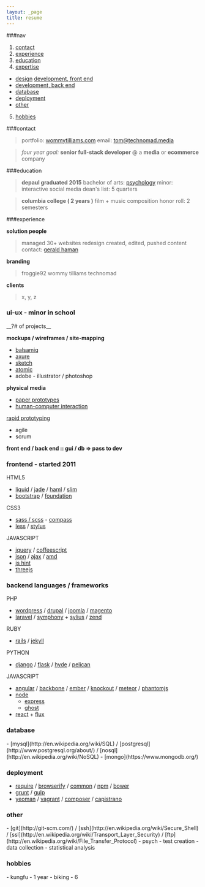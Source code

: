 ```yaml
---
layout: _page
title: resume
---
```



<!-- 
<a href="/assets/resume-tommyWilliams-headshot.pdf" target="_blank">view in a new tab</a> -  <a href="/assets/resume-tommyWilliams-headshot.pdf" download>download</a>
-->

###nav
1. [contact](#contact)
2. [experience](#experience)
3. [education](#education)
4. [expertise](#expertise)
  - [design](#ui-ux) [development, front end](#front)
  - [development, back end](#back)
  - [database](#database)
  - [deployment](#deployment)
  - [other](#other)
5. [hobbies](#hobbies)

###<span id='contact'>contact</span>

> portfolio: [wommytilliams.com](http://wommytilliams.com)
email:   [tom@technomad.media](mailto:tom@technomad.media)

<!-- phone:   [312 818 9011](tel:312-818-9011)
address:   [1426 W Chestnut #1R Chicago IL 60642](https://www.google.com/maps/place/1426+W+Chestnut+St,+Chicago,+IL+60642/@41.898204,-87.663567,17z/data=!4m2!3m1!1s0x880fd2d37995e65f:0x4a79f787069b8ac) -->

> _four year goal:_
__senior full-stack developer__ @ 
a __media__ or __ecommerce__ company

###<span id='education'>education</span>
> __depaul graduated 2015__
> bachelor of arts: [psychology](#psych)
> minor: interactive social media
> dean&#39;s list: 5 quarters

> __columbia college ( 2 years )__
> film + music composition
> honor roll: 2 semesters

###<span id='experience'>experience</span>

__solution people__

> managed 30+ websites
    redesign
    created, edited, pushed content
    contact: [gerald haman](mailto:solutionman@solutionpeople.com)

__branding__

>froggie92
wommy tilliams
technomad

__clients__

> x, y, z

<h3 id='ui-ux'>ui-ux - minor in school</h3>
__?# of projects__

__mockups / wireframes / site-mapping__

 - [balsamiq](https://balsamiq.com/)
 - [axure](http://www.axure.com/)
 - [sketch](http://bohemiancoding.com/sketch/)
 - [atomic](https://atomic.io/)
 - adobe - illustrator / photoshop

__physical media__

 - [paper prototypes](http://en.wikipedia.org/wiki/Paper_prototyping)
 - [human-computer interaction](http://en.wikipedia.org/wiki/Human%E2%80%93computer_interaction)

[rapid prototyping](http://en.wikipedia.org/wiki/Rapid_prototyping)

- agile
- scrum

<!-- TODO: butts
google
:: agile
    http://agilemanifesto.org/
    http://www.allaboutagile.com/what-is-agile-10-key-principles/
    http://en.wikipedia.org/wiki/Agile_software_development
    http://agilemethodology.org/ 
-->


__front end / back end :: gui / db => pass to dev__

<h3 id='front'>frontend - started 2011</h3>
HTML5

  - [liquid](http://liquidmarkup.org/) / [jade](http://jade-lang.com/) / [haml](http://haml.info/) / [slim](http://slim-lang.com/)
   - [bootstrap](http://getbootstrap.com/) / [foundation](http://foundation.zurb.com/)

CSS3

- [sass / scss](http://sass-lang.com/) - [compass](http://compass-style.org/)
- [less](http://lesscss.org/) / [stylus](http://learnboost.github.io/stylus/)
   

JAVASCRIPT

- [jquery](https://jquery.com/) / [coffeescript](http://coffeescript.org/)
- [json](http://www.json.org/) / [ajax](http://en.wikipedia.org/wiki/Ajax_%28programming%29) / [amd](http://en.wikipedia.org/wiki/Asynchronous_module_definition)
- [js hint](http://jshint.com/)
- [threejs](http://threejs.org/)


<h3 id='back'>backend languages / frameworks</h3>
PHP

- [wordpress](https://wordpress.org/) / [drupal](https://www.drupal.org/) / [joomla](http://www.joomla.org/) / [magento](http://magento.com/)
- [laravel](http://laravel.com/) / [symphony](http://symfony.com/) + [sylius](http://sylius.org/) / [zend](http://framework.zend.com/)

RUBY

- [rails](http://rubyonrails.org/) / [jekyll](http://jekyllrb.com/)

PYTHON

- [django](https://www.djangoproject.com/) / [flask](http://flask.pocoo.org/) / [hyde](http://hyde.github.io/) / [pelican](http://blog.getpelican.com/)

JAVASCRIPT

- [angular](https://angularjs.org/) / [backbone](http://backbonejs.org/) / [ember](http://emberjs.com/) / [knockout](http://knockoutjs.com/) / [meteor](https://www.meteor.com/) / [phantomjs](http://phantomjs.org/)
- [node](https://nodejs.org/)
  - [express](http://expressjs.com/)
  - [ghost](https://ghost.org/)
- [react](https://facebook.github.io/react/) + [flux](https://facebook.github.io/flux/)

<h3 id='database'>database</h3>
- [mysql](http://en.wikipedia.org/wiki/SQL) / [postgresql](http://www.postgresql.org/about/) / [nosql](http://en.wikipedia.org/wiki/NoSQL)
  - [mongo](https://www.mongodb.org/)

<h3 id='deployment'>deployment</h3>

- [require](http://requirejs.org/) / [browserify](http://browserify.org/) / [common](http://www.commonjs.org/) / [npm](https://www.npmjs.com/) / [bower](http://bower.io/)
- [grunt](http://gruntjs.com/) / [gulp](http://gulpjs.com/)
- [yeoman](http://yeoman.io/) / [vagrant](https://www.vagrantup.com/) / [composer](https://getcomposer.org/) / [capistrano](http://capistranorb.com/)

<h3 id='other'>other</h3>
- [git](http://git-scm.com/) / [ssh](http://en.wikipedia.org/wiki/Secure_Shell) / [ssl](http://en.wikipedia.org/wiki/Transport_Layer_Security) / [ftp](http://en.wikipedia.org/wiki/File_Transfer_Protocol)
- <span id='psych'>psych</span>
  - test creation
  - data collection
  - statistical analysis

<h3 id='hobbies'>hobbies</h3>
- kungfu - 1 year
- biking - 6